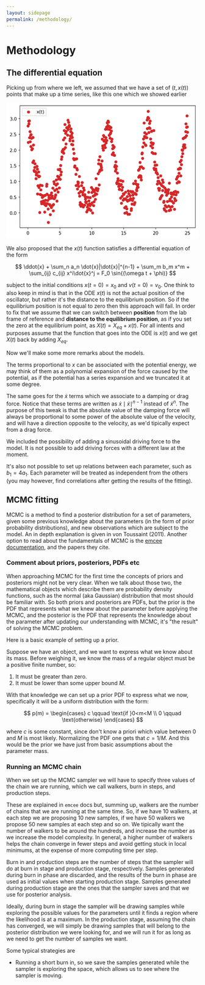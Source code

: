 ```yaml
---
layout: sidepage
permalink: /methodology/
---
```


# Methodology

## The differential equation

Picking up from where we left, we assumed that we have a set of $(t,x(t))$ points that make up a time series, like this one which we showed earlier

<img src="https://raw.githubusercontent.com/tsaopy/tsaopy.github.io/main/assets/ex_timeseries.png" width="700">

We also proposed that the $x(t)$ function satisfies a differential equation of the form

$$ \ddot{x} + \sum_n a_n \dot{x}|\dot{x}|^{n-1} + \sum_m b_m x^m + \sum_{ij} c_{ij} x^i\dot{x}^j = F_0 \sin{(\omega t + \phi)} $$

subject to the initial conditions $x(t=0)=x_0$ and $v(t=0)=v_0$. One think to also keep in mind is that in the ODE $x(t)$ is not the actual position of the oscillator, but rather it's the distance to the equilibrium position. So if the equilibrium position is not equal to zero then this approach will fail. In order to fix that we assume that we can switch between **position** from the lab frame of reference and **distance to the equilibrium position**, as if you set the zero at the equilibrium point, as $X(t) = X_{eq} + x(t)$. For all intents and purposes assume that the function that goes into the ODE is $x(t)$ and we get $X(t)$ back by adding $X_{eq}$.

Now we'll make some more remarks about the models.

The terms proportional to $x$ can be associated with the potential energy, we may think of them as a polynomial expansion of the force caused by the potential, as if the potential has a series expansion and we truncated it at some degree.

The same goes for the $\dot{x}$ terms which we associate to a damping or drag force. Notice that these terms are written as $\dot{x}\mid\dot{x}\mid ^{n-1}$ instead of $\dot{x}^n$. The purpose of this tweak is that the absolute value of the damping force will always be proportional to some power of the absolute value of the velocity, and will have a direction opposite to the velocity, as we'd tipically expect from a drag force. 

We included the possibility of adding a sinusoidal driving force to the model. It is not possible to add driving forces with a different law at the moment. 

It's also not possible to set up relations between each parameter, such as $b_1 = 4 a_1$. Each parameter will be treated as independent from the others (you may however, find correlations after getting the results of the fitting). 


## MCMC fitting

MCMC is a method to find a posterior distribution for a set of parameters, given some previous knowledge about the parameters (in the form of prior probability distributions), and new observations which are subject to the model. An in depth explanation is given in von Toussaint (2011). Another option to read about the fundamentals of MCMC is the [emcee documentation](https://emcee.readthedocs.io/), and the papers they cite.

### Comment about priors, posteriors, PDFs etc

When approaching MCMC for the first time the concepts of priors and posteriors might not be very clear. When we talk about those two, the mathematical objects which describe them are probability density functions, such as the normal (aka Gaussian) distribution that most should be familiar with. So both priors and posteriors are PDFs, but the prior is the PDF that represents what we knew about the parameter before applying the MCMC, and the posterior is the PDF that represents the knowledge about the parameter after updating our understanding with MCMC, it's "the result" of solving the MCMC problem.

Here is a basic example of setting up a prior.

Suppose we have an object, and we want to express what we know about its mass. Before weighing it, we know the mass of a regular object must be a positive finite number, so:

1. It must be greater than zero.
2. It must be lower than some upper bound $M$.

With that knowledge we can set up a prior PDF to express what we now, specifically it will be a uniform distribution with the form:

$$ p(m) = \begin{cases}
c \qquad \text{if }0<m<M \\
0 \qquad \text{otherwise}
\end{cases} $$

where $c$ is some constant, since don't know a priori which value between $0$ and $M$ is most likely. Normalizing the PDF one gets that $c=1/M$. And this would be the prior we have just from basic assumptions about the parameter mass.

### Running an MCMC chain

When we set up the MCMC sampler we will have to specify three values of the chain we are running, which we call walkers, burn in steps, and production steps.

These are explained in `emcee` docs but, summing up, walkers are the number of chains that we are running at the same time. So, if we have 10 walkers, at each step we are proposing 10 new samples, if we have 50 walkers we propose 50 new samples at each step and so on. We tipically want the number of walkers to be around the hundreds, and increase the number as we increase the model complexity. In general, a higher number of walkers helps the chain converge in fewer steps and avoid getting stuck in local minimums, at the expense of more computing time per step.

Burn in and production steps are the number of steps that the sampler will do at burn in stage and production stage, respectively. Samples generated during burn in phase are discarded, and the results of the burn in phase are used as initial values when starting production stage. Samples generated during production stage are the ones that the sampler saves and that we use for posterior analysis.

Ideally, during burn in stage the sampler will be drawing samples while exploring the possible values for the parameters until it finds a region where the likelihood is at a maximum. In the production stage, assuming the chain has converged, we will simply be drawing samples that will belong to the posterior distribution we were looking for, and we will run it for as long as we need to get the number of samples we want. 

Some typical strategies are

* Running a short burn in, so we save the samples generated while the sampler is exploring the space, which allows us to see where the sampler is moving.
